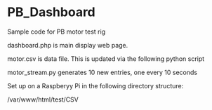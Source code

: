 # PB_Dashboard
 Sample code for PB motor test rig

dashboard.php is main display web page.

motor.csv is data file. This is updated via the following python script

motor_stream.py generates 10 new entries, one every 10 seconds


Set up on a Raspberyy Pi in the following directory structure:

/var/www/html/test/CSV

